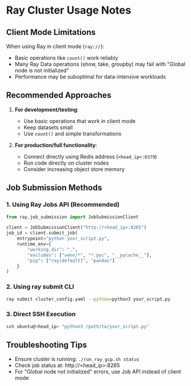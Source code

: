 # Ray Cluster Usage Notes

## Client Mode Limitations

When using Ray in client mode (`ray://`):

- Basic operations like `count()` work reliably
- Many Ray Data operations (show, take, groupby) may fail with "Global node is not initialized"
- Performance may be suboptimal for data-intensive workloads

## Recommended Approaches

1. **For development/testing**:

   - Use basic operations that work in client mode
   - Keep datasets small
   - Use `count()` and simple transformations

2. **For production/full functionality**:
   - Connect directly using Redis address (`<head_ip>:6379`)
   - Run code directly on cluster nodes
   - Consider increasing object store memory

## Job Submission Methods

### 1. Using Ray Jobs API (Recommended)

```python
from ray.job_submission import JobSubmissionClient

client = JobSubmissionClient("http://<head_ip>:8265")
job_id = client.submit_job(
    entrypoint="python your_script.py",
    runtime_env={
        "working_dir": ".",
        "excludes": ["venv/*", "*.pyc", "__pycache__"],
        "pip": ["ray[default]", "pandas"]
    }
)
```

### 2. Using ray submit CLI

```bash
ray submit cluster_config.yaml --python=python3 your_script.py
```

### 3. Direct SSH Execution

```bash
ssh ubuntu@<head_ip> "python3 /path/to/your_script.py"
```

## Troubleshooting Tips

- Ensure cluster is running: `./run_ray_gcp.sh status`
- Check job status at: http://<head_ip>:8265
- For "Global node not initialized" errors, use Job API instead of client mode
